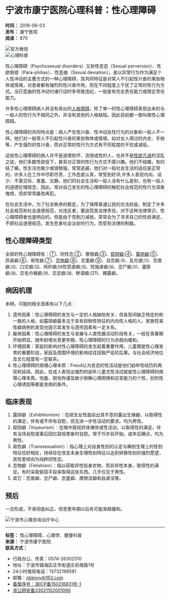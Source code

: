 # 宁波市康宁医院心理科普：性心理障碍

**时间：** 2016-06-03  
**发布：** 康宁医院  
**阅读：** 870  

![官方微信](images/579/ewm01.jpg)  
![心理科普](images/579/bnt_sub_nav.png)  

性心理障碍（Psychosexual disorders）又称性变态（Sexual perversion）、性欲倒错（Para-philias）、性歪曲（Sexual deviation）。是以异常行为作为满足个人性冲动的主要方式的一种心理障碍，其共同特征是对常人不引起性兴奋的某些物体或情境，对患者都有强烈的性兴奋作用，而在不同程度上干扰了正常的性行为方式。当已歪曲的性冲动付诸行动时多导致违纪，一般是有完全责任能力或限定责任能力。

许多性心理障碍病人并没有突出的[人格障碍](http://jbk.39.net/keshi/jingshen/jsb/4fab2.html)，除了单一的性心理障碍表现出来的与一般人的性行为不相同之外，并没有其他的人格缺陷。因此目前都一致叫做性心理障碍。

性心理障碍的共同特点是：病人产生性兴奋、性冲动及性行为的对象和一般人不一样。他们对一般常人不引起性兴奋的某些物体或情境，如对女人用过的内衣、手帕等，产生强烈的性兴奋，而对正常的性行为方式有不同程度的干扰或减低。

这些性心理障碍的病人并不是道德败坏、流氓成性的人，也并不是[性欲亢进](http://jbk.39.net/keshi/nanke/4fabf.html)的淫乱之徒，他们多数性欲低下，甚至对正常的性行为方式不感兴趣。他们不结婚，有的结了婚，性生活也极少或很勉强，常常逃避。他们对一般社会生活的适应是正常的，许多人在工作中尽职尽责，工作态度认真，常受到好评;许多人表现内向、话少、不善交际、害羞、文静。他们的社会生活和一般人没有什么差别，也有一般人的道德伦理观念，因此，常对自己发生的性心理障碍的触犯社会规范的性行为深表悔恨，但却常常屡改再犯。

在社会生活中，为了社会秩序的稳定，为了保障普通公民的合法权益，制定了许多社会规范和社会道德规范，对违反者，要追究其法律责任。对于这种法律常识，性心理障碍者也是明白的，但是由于克制力减弱，常常会为了寻求自己的性欲满足，不顾社会道德规范，发生危害社会治安的行为，而受到法律的制裁。

## 性心理障碍类型

全部的性心理障碍有：①、同性恋;②、摩擦癖;③、[窥阴癖](http://jbk.39.net/keshi/jingshen/jsb/4dea7.html);④、[露阴癖](http://jbk.39.net/keshi/jingshen/jsb/4dee9.html);⑤、异装癖;⑥、易性癖;⑦、[恋物癖](http://jbk.39.net/keshi/jingshen/jsb/4ded0.html);⑧、恋童癖;⑨、自恋癖;⑩、乱伦癖;⑾、恋兽癖;⑿、口交癖;⒀、鸡奸癖;⒁性受虐癖;⒂、性施虐癖;⒃、恋尸癖;⒄、灌肠癖;⒅、恋毛巾被癖;⒆、恋足癖;⒇、秽语癖;(21)、裸露癖。

## 病因机理

未明，可能的相关因素有以下几点：

1. 遗传因素：性心理障碍的发生与一定的人格缺陷有关，但各型间缺乏特定的和一致的人格，如露阴癖最多见于具有抑制性特征的内向性人格的人。家族性易性癖病例的发现也提示其发生与遗传因素有一定关系。
2. 躯体因素：性心理障碍的发生与发展与人类性腺活动阶段有关，一般在青春期开始明显，随年龄增长至更年期，性心理障碍的行为亦趋向缓和。
3. 环境因素：家庭的影响对性心理障碍的发生起着重要作用，儿童期是性心理发育的重要阶段，家庭及周围环境的影响往往招致严惩的后果。与社会经济地位及文化程度有一定联系。
4. 性心理障碍的病理心理本质：Freud认为变态的性活动是他们幼年性经历的再现和延续。因此，在成人表现出强烈的幼年儿童式性活动就是性心理障碍的病理心理本质。怕羞、胆怯拘谨及缺少排解心理困境和应变能力的个性，创伤性心理诱因等都是发病的条件。

## 临床表现

1. 露阴癖（Exhibitionism）：在陌生女性面前出其不意的露出生殖器，以取得性的满足，伴有或不伴有自慰，但无进一步性活动的要求。均为男性。
2. 窥阴癖（Voyeurism）：在暗中窥视异体裸体或性活动，以取得性的满足，伴有当场自慰或事后回忆窥视景象时自慰。常于15岁前开始，成年后确诊。均为男性。
3. 易性癖（Transsexualism）：指心理上对自身性别的认定与解剖生理上的性别特征恰好相反，持续存在改变本身生理性别特征以达到转换性别的强烈愿望，其性爱倾向为纯粹同性恋。
4. 恋物癖（Fetishism）：指以获取异性贴身衣物，而非异性本身，取得性的满足。有时采取偷窃手段来取得这些东西。几乎仅见于男性。
5. 其它：恋兽癖、恋尸癖、恋童癖、摩擦淫癖和自虐淫等。

## 预后

一旦形成，不易彻底纠正。但至更年期以后有可能渐趋缓和。

![宁波市心理咨询治疗中心](images/579/ewm2_1.jpg) 

---

**标签：** 性心理障碍、心理学、健康科普  
**来源：** 宁波市康宁医院  
**联系方式：**  
- 行政办公、传真：0574-26302510  
- 地址：宁波市镇海区庄市街道庄俞南路1号  
- 24小时值班电话：13732188581    
- 邮箱：nbknyy@163.com  
- [备案序号：浙ICP备150316831号-1](https://beian.miit.gov.cn)  
- [浙公网安备33021102001066](http://www.beian.gov.cn/portal/registerSystemInfo?recordcode=33021102001066)